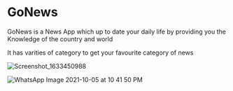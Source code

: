 # GoNews
GoNews is a News App which up to date your daily life by providing you the Knowledge of the country and world

It has varities of category to get your favourite category of news




![Screenshot_1633450988](https://user-images.githubusercontent.com/78685202/136068765-6f4e586c-a5a2-476c-a95c-aa731e984206.png)



![WhatsApp Image 2021-10-05 at 10 41 50 PM](https://user-images.githubusercontent.com/78685202/136071970-05739dd2-79bb-4db8-918a-bcabd89a02fc.jpeg)
